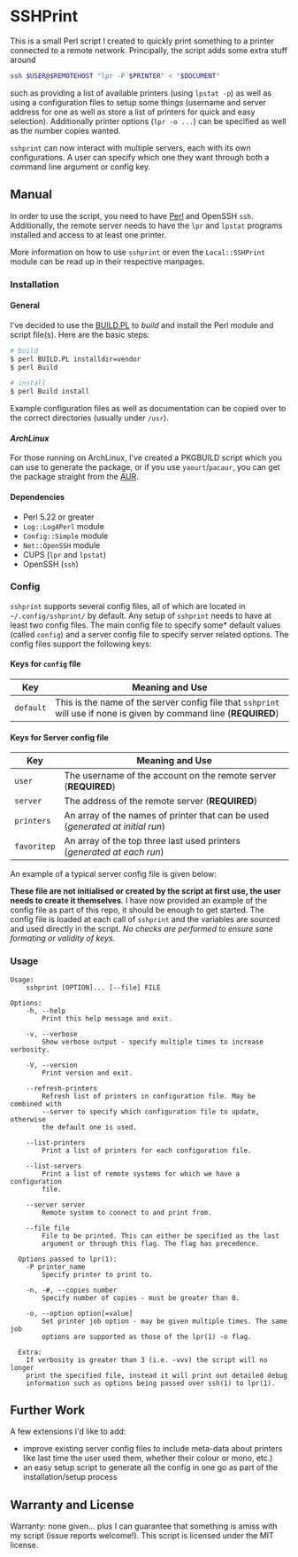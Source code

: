 SSHPrint
========

This is a small Perl script I created to quickly print something to a printer
connected to a remote network. Principally, the script adds some extra stuff
around

```sh
ssh $USER@$REMOTEHOST "lpr -P $PRINTER" < "$DOCUMENT"
```

such as providing a list of available printers (using `lpstat -p`) as well as
using a configuration files to setup some things (username and server
address for one as well as store a list of printers for quick and easy
selection). Additionally printer options (`lpr -o ...`) can be specified as
well as the number copies wanted.

`sshprint` can now interact with multiple servers, each with its own
configurations. A user can specify which one they want through both a command
line argument or config key.

Manual
------

In order to use the script, you need to have [Perl](http://www.perl.org/) and
OpenSSH `ssh`. Additionally, the remote server needs to have the `lpr` and
`lpstat` programs installed and access to at least one printer.

More information on how to use `sshprint` or even the `Local::SSHPrint` module
can be read up in their respective manpages.

### Installation

#### General

I've decided to use the [BUILD.PL](http://search.cpan.org/perldoc?Module%3A%3ABuild)
to *build* and install the Perl module and script file(s). Here are the basic steps:

```sh
# build
$ perl BUILD.PL installdir=vendor
$ perl Build

# install
$ perl Build install
```

Example configuration files as well as documentation can be copied over to the
correct directories (usually under `/usr`).

#### *ArchLinux*

For those running on ArchLinux, I've created a PKGBUILD script which you can
use to generate the package, or if you use `yaourt`/`pacaur`, you can get the
package straight from the [AUR](https://aur.archlinux.org/packages/sshprint/).

#### Dependencies

* Perl 5.22 or greater
* `Log::Log4Perl` module
* `Config::Simple` module
* `Net::OpenSSH` module
* CUPS (`lpr` and `lpstat`)
* OpenSSH (`ssh`)

### Config

`sshprint` supports several config files, all of which are located in
`~/.config/sshprint/` by default. Any setup of `sshprint` needs to have at
least two config files. The main config file to specify some\* default values
(called `config`) and a server config file to specify server related options.
The config files support the following keys:

#### Keys for `config` file

| Key        | Meaning and Use                                                                                                      |
|------------|----------------------------------------------------------------------------------------------------------------------|
| `default` | This is the name of the server config file that `sshprint` will use if none is given by command line (**REQUIRED**)  |

#### Keys for Server config file

| Key         | Meaning and Use                                                                |
|-------------|--------------------------------------------------------------------------------|
| `user`      | The username of the account  on the remote server (**REQUIRED**)               |
| `server`    | The address of the remote server (**REQUIRED**)                                |
| `printers`  | An array of the names of printer that can be used (*generated at initial run*) |
| `favoritep` | An array of the top three last used printers (*generated at each run*)         |

An example of a typical server config file is given below:

**These file are not initialised or created by the script at first use, the
user needs to create it themselves**. I have now provided an example of the
config file as part of this repo, it should be enough to get started. The
config file is loaded at each call of `sshprint` and the variables are sourced
and used directly in the script. *No checks are performed to ensure sane
formating or validity of keys*.

### Usage

```text
Usage:
    sshprint [OPTION]... [--file] FILE

Options:
    -h, --help
        Print this help message and exit.

    -v, --verbose
        Show verbose output - specify multiple times to increase verbosity.

    -V, --version
        Print version and exit.

    --refresh-printers
        Refresh list of printers in configuration file. May be combined with
        --server to specify which configuration file to update, otherwise
        the default one is used.

    --list-printers
        Print a list of printers for each configuration file.

    --list-servers
        Print a list of remote systems for which we have a configuration
        file.

    --server server
        Remote system to connect to and print from.

    --file file
        File to be printed. This can either be specified as the last
        argument or through this flag. The flag has precedence.

  Options passed to lpr(1):
    -P printer_name
        Specify printer to print to.

    -n, -#, --copies number
        Specify number of copies - must be greater than 0.

    -o, --option option[=value]
        Set printer job option - may be given multiple times. The same job
        options are supported as those of the lpr(1) -o flag.

  Extra:
    If verbosity is greater than 3 (i.e. -vvv) the script will no longer
    print the specified file, instead it will print out detailed debug
    information such as options being passed over ssh(1) to lpr(1).
```

Further Work
------------

A few extensions I'd like to add:

* improve existing server config files to include meta-data about printers
  like last time the user used them, whether their colour or mono, etc.)
* an easy setup script to generate all the config in one go as part of the
  installation/setup process

Warranty and License
--------------------

Warranty: none given... plus I can guarantee that something is amiss with my
script (issue reports welcome!). This script is licensed under the MIT
license.
